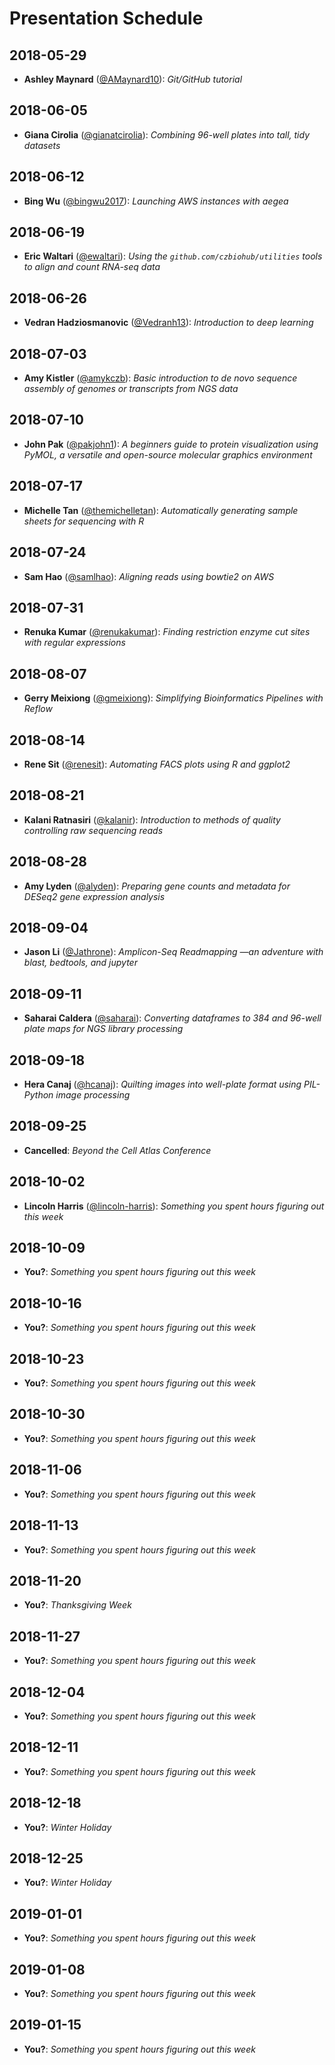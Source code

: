 # Presentation Schedule

## 2018-05-29

- **Ashley Maynard** ([@AMaynard10](https://github.com/AMaynard10)): *Git/GitHub tutorial*

## 2018-06-05

- **Giana Cirolia** ([@gianatcirolia](https://github.com/gianatcirolia)): *Combining 96-well plates into tall, tidy datasets*

## 2018-06-12

- **Bing Wu** ([@bingwu2017](https://github.com/bingwu2017)): *Launching AWS instances with aegea*

## 2018-06-19

- **Eric Waltari** ([@ewaltari](https://github.com/ewaltari)): *Using the `github.com/czbiohub/utilities` tools to align and count RNA-seq data*

## 2018-06-26

- **Vedran Hadziosmanovic** ([@Vedranh13](https://github.com/Vedranh13)): *Introduction to deep learning*

## 2018-07-03

- **Amy Kistler** ([@amykczb](https://github.com/amykczb)): *Basic introduction to de novo sequence assembly of genomes or transcripts from NGS data*

## 2018-07-10

- **John Pak** ([@pakjohn1](https://github.com/pakjohn1)): *A beginners guide to protein visualization using PyMOL, a versatile and open-source molecular graphics environment*

## 2018-07-17

- **Michelle Tan** ([@themichelletan](https://github.com/themichelletan)): *Automatically generating sample sheets for sequencing with R*

## 2018-07-24

- **Sam Hao** ([@samlhao](https://github.com/samlhao)): *Aligning reads using bowtie2 on AWS*

## 2018-07-31

- **Renuka Kumar** ([@renukakumar](https://github.com/renukakumar)): *Finding restriction enzyme cut sites with regular expressions*

## 2018-08-07

- **Gerry Meixiong** ([@gmeixiong](https://github.com/gmeixiong)): *Simplifying Bioinformatics Pipelines with Reflow*

## 2018-08-14

- **Rene Sit** ([@renesit](https://github.com/renesit)): *Automating FACS plots using R and ggplot2*

## 2018-08-21

- **Kalani Ratnasiri** ([@kalanir](https://github.com/kalanir)): *Introduction to methods of quality controlling raw sequencing reads*

## 2018-08-28

- **Amy Lyden** ([@alyden](https://github.com/alyden)): *Preparing gene counts and metadata for DESeq2 gene expression analysis*

## 2018-09-04

- **Jason Li** ([@Jathrone](https://github.com/Jathrone)): *Amplicon-Seq Readmapping —an adventure with blast, bedtools, and jupyter*

## 2018-09-11

- **Saharai Caldera** ([@saharai](https://github.com/saharai)): *Converting dataframes to 384 and 96-well plate maps for NGS library processing*

## 2018-09-18

- **Hera Canaj** ([@hcanaj](https://github.com/hcanaj)): *Quilting images into well-plate format using PIL- Python image processing*

## 2018-09-25

- **Cancelled**: *Beyond the Cell Atlas Conference*

## 2018-10-02

- **Lincoln Harris** ([@lincoln-harris](https://github.com/lincoln-harris)): *Something you spent hours figuring out this week*

## 2018-10-09

- **You?**: *Something you spent hours figuring out this week*

## 2018-10-16

- **You?**: *Something you spent hours figuring out this week*

## 2018-10-23

- **You?**: *Something you spent hours figuring out this week*

## 2018-10-30

- **You?**: *Something you spent hours figuring out this week*

## 2018-11-06

- **You?**: *Something you spent hours figuring out this week*

## 2018-11-13

- **You?**: *Something you spent hours figuring out this week*

## 2018-11-20

- **You?**: *Thanksgiving Week*

## 2018-11-27

- **You?**: *Something you spent hours figuring out this week*

## 2018-12-04

- **You?**: *Something you spent hours figuring out this week*

## 2018-12-11

- **You?**: *Something you spent hours figuring out this week*

## 2018-12-18

- **You?**: *Winter Holiday*

## 2018-12-25

- **You?**: *Winter Holiday*

## 2019-01-01

- **You?**: *Something you spent hours figuring out this week*

## 2019-01-08

- **You?**: *Something you spent hours figuring out this week*

## 2019-01-15

- **You?**: *Something you spent hours figuring out this week*
